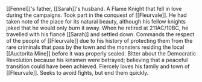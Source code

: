 [[Fennel]]'s father, [[Sarah]]'s husband.
A Flame Knight that fell in love during the campaigns.
Took part in the conquest of [[Fleurvale]]. He had taken note of the place for its natural beauty, although his fellow knights joked that he would only burn it away. When he retired at 211AC/10BC, he travelled with his fiancé [[Sarah]] and settled down.
Commands the respect of the people of [[Fleurvale]] due to his history of protecting them from the rare criminals that pass by the town and the monsters residing the local [[Auctorita Mine]] before it was properly sealed.
Bitter about the Democratic Revolution because his kinsmen were betrayed; believing that a peaceful transition could have been achieved.
Fiercely loves his family and town of [[Fleurvale]].
Seeks to avoid fights, but end them quickly.